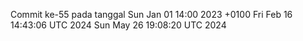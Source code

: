 Commit ke-55 pada tanggal Sun Jan 01 14:00 2023 +0100
Fri Feb 16 14:43:06 UTC 2024
Sun May 26 19:08:20 UTC 2024
